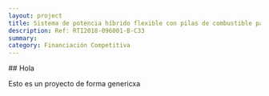 ```yaml
---
layout: project
title: Sistema de potencia híbrido flexible con pilas de combustible para vehículos eléctricos y fabricación avanzada de plataforma acuática eléctrica superficial no tripulada. 
description: Ref: RTI2018-096001-B-C33
summary:
category: Financiación Competitiva
---
```


## Hola

Esto es un proyecto de forma genericxa


